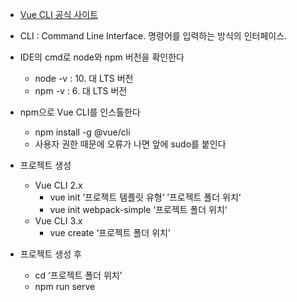 - [Vue CLI 공식 사이트](https://cli.vuejs.org/)
- CLI : Command Line Interface. 명령어를 입력하는 방식의 인터페이스.

- IDE의 cmd로 node와 npm 버전을 확인한다
	- node -v : 10. 대 LTS 버전
	- npm -v : 6. 대 LTS 버전

- npm으로 Vue CLI를 인스톨한다
	- npm install -g @vue/cli
	- 사용자 권한 때문에 오류가 나면 앞에 sudo를 붙인다

- 프로젝트 생성
	- Vue CLI 2.x
		- vue init ‘프로젝트 템플릿 유형‘ ’프로젝트 폴더 위치‘
		- vue init webpack-simple ‘프로젝트 폴더 위치‘
	- Vue CLI 3.x
		- vue create ‘프로젝트 폴더 위치’

- 프로젝트 생성 후
	- cd ‘프로젝트 폴더 위치’
	- npm run serve

